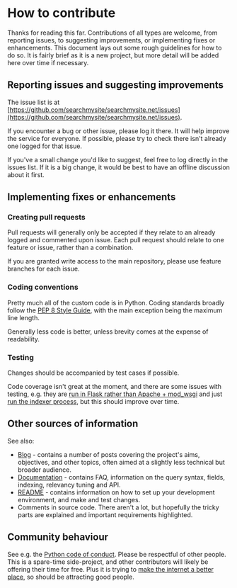 # How to contribute 

Thanks for reading this far. Contributions of all types are welcome, from reporting issues, to suggesting improvements, or implementing fixes or enhancements. This document lays out some rough guidelines for how to do so. It is fairly brief as it is a new project, but more detail will be added here over time if necessary.


## Reporting issues and suggesting improvements

The issue list is at [https://github.com/searchmysite/searchmysite.net/issues](https://github.com/searchmysite/searchmysite.net/issues).

If you encounter a bug or other issue, please log it there. It will help improve the service for everyone. If possible, please try to check there isn't already one logged for that issue.

If you've a small change you'd like to suggest, feel free to log directly in the issues list. If it is a big change, it would be best to have an offline discussion about it first.


## Implementing fixes or enhancements  

### Creating pull requests

Pull requests will generally only be accepted if they relate to an already logged and commented upon issue. Each pull request should relate to one feature or issue, rather than a combination.

If you are granted write access to the main repository, please use feature branches for each issue.

### Coding conventions

Pretty much all of the custom code is in Python. Coding standards broadly follow the [PEP 8 Style Guide](https://www.python.org/dev/peps/pep-0008/), with the main exception being the maximum line length.

Generally less code is better, unless brevity comes at the expense of readability.

### Testing

Changes should be accompanied by test cases if possible.

Code coverage isn't great at the moment, and there are some issues with testing, e.g. they are [run in Flask rather than Apache + mod_wsgi](https://github.com/searchmysite/searchmysite.net/issues/23) and just [run the indexer process](https://github.com/searchmysite/searchmysite.net/issues/24), but this should improve over time.


## Other sources of information

See also:
- [Blog](https://blog.searchmysite.net/) - contains a number of posts covering the project's aims, objectives, and other topics, often aimed at a slightly less technical but broader audience.
- [Documentation](https://searchmysite.net/pages/documentation/) - contains FAQ, information on the query syntax, fields, indexing, relevancy tuning and API.
- [README](https://github.com/searchmysite/searchmysite.net/blob/main/README.md) - contains information on how to set up your development environment, and make and test changes.
- Comments in source code. There aren't a lot, but hopefully the tricky parts are explained and important requirements highlighted. 


## Community behaviour

See e.g. the [Python code of conduct](https://www.python.org/psf/conduct/). Please be respectful of other people. This is a spare-time side-project, and other contributors will likely be offering their time for free. Plus it is trying to [make the internet a better place](https://blog.searchmysite.net/posts/searchmysite.net-building-a-simple-search-for-non-commercial-websites/), so should be attracting good people.

